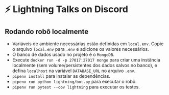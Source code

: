 # ⚡️ Lightning Talks on Discord

## Rodando robô localmente
- Variáveis de ambiente necessárias estão definidas em `local.env`. Copie o arquivo `local.env` para `.env` e adicione os valores necessários.
- O banco de dados usado no projeto é o `MongoDB`.
- Execute `docker run -d -p 27017:27017 mongo` para criar uma instância localmente (sem volume/persistentes dos dados salvos no banco), e defina `localhost` na variável `DATABASE_URL` no arquivo `.env`.
- `pipenv install` para instalar as dependências.
- `pipenv run python lightning/bot.py` para executar o robô.
- `pipenv run pytest --cov lightning` para executar os testes. 
